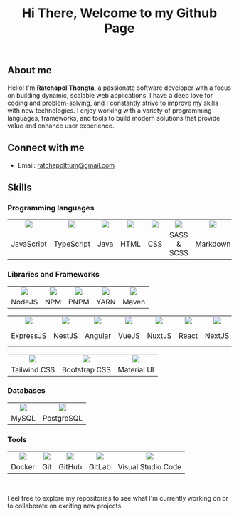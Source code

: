 <h1 align="center">Hi There, Welcome to my Github Page</h1>

<br />

<h2>About me</h2>

<p>Hello! I'm <b>Ratchapol Thongta</b>, a passionate software developer with a focus on building dynamic, scalable web applications. I have a deep love for coding and problem-solving, and I constantly strive to improve my skills with new technologies. I enjoy working with a variety of programming languages, frameworks, and tools to build modern solutions that provide value and enhance user experience.</p>

<h2>Connect with me</h2>

<ul>
  <li>
    Email: <a href="mailto:ratchapolttum@gmail.com">ratchapolttum@gmail.com</a>
  </li>
</ul>

<h2>Skills</h2>

<h3>Programming languages</h3>

<table>
  <tr>
    <td align="center">
      <a href="https://skillicons.dev">
        <img src="https://skillicons.dev/icons?i=javascript&perline=1&theme=light" />
      </a>
    </td>
    <td align="center">
      <a href="https://skillicons.dev">
        <img src="https://skillicons.dev/icons?i=typescript&perline=1&theme=light" />
      </a>
    </td>
    <td align="center">
      <a href="https://skillicons.dev">
        <img src="https://skillicons.dev/icons?i=java&perline=1&theme=light" />
      </a>
    </td>
    <td align="center">
      <a href="https://skillicons.dev">
        <img src="https://skillicons.dev/icons?i=html&perline=1&theme=light" />
      </a>
    </td>
    <td align="center">
      <a href="https://skillicons.dev">
        <img src="https://skillicons.dev/icons?i=css&perline=1&theme=light" />
      </a>
    </td>
    <td align="center">
      <a href="https://skillicons.dev">
        <img src="https://skillicons.dev/icons?i=scss&perline=1&theme=light" />
      </a>
    </td>
    <td align="center">
      <a href="https://skillicons.dev">
        <img src="https://skillicons.dev/icons?i=md&perline=1&theme=light" />
      </a>
    </td>
  </tr>
  <tr>
    <td align="center">
      JavaScript
    </td>
    <td align="center">
      TypeScript
    </td>
    <td align="center">
      Java
    </td>
    <td align="center">
      HTML
    </td>
    <td align="center">
      CSS
    </td>
    <td align="center">
      SASS & SCSS
    </td>
    <td align="center">
      Markdown
    </td>
  </tr>
</table>

<h3>Libraries and Frameworks</h3>

<table>
  <tr>
    <td align="center">
      <a href="https://skillicons.dev">
        <img src="https://skillicons.dev/icons?i=nodejs&perline=1&theme=light" />
      </a>
    </td>
    <td align="center">
      <a href="https://skillicons.dev">
        <img src="https://skillicons.dev/icons?i=npm&perline=1&theme=light" />
      </a>
    </td>
    <td align="center">
      <a href="https://skillicons.dev">
        <img src="https://skillicons.dev/icons?i=pnpm&perline=1&theme=light" />
      </a>
    </td>
    <td align="center">
      <a href="https://skillicons.dev">
        <img src="https://skillicons.dev/icons?i=yarn&perline=1&theme=light" />
      </a>
    </td>
    <td align="center">
      <a href="https://skillicons.dev">
        <img src="https://skillicons.dev/icons?i=maven&perline=1&theme=light" />
      </a>
    </td>
  </tr>
  <tr>
    <td align="center">
      NodeJS
    </td>
    <td align="center">
      NPM
    </td>
    <td align="center">
      PNPM
    </td>
    <td align="center">
      YARN
    </td>
    <td align="center">
      Maven
    </td>
  </tr>
</table>

<table>
  <tr>
    <td align="center">
      <a href="https://skillicons.dev">
        <img src="https://skillicons.dev/icons?i=expressjs&perline=1&theme=light" />
      </a>
    </td>
    <td align="center">
      <a href="https://skillicons.dev">
        <img src="https://skillicons.dev/icons?i=nestjs&perline=1&theme=light" />
      </a>
    </td>
    <td align="center">
      <a href="https://skillicons.dev">
        <img src="https://skillicons.dev/icons?i=angular&perline=1&theme=light" />
      </a>
    </td>
    <td align="center">
      <a href="https://skillicons.dev">
        <img src="https://skillicons.dev/icons?i=vuejs&perline=1&theme=light" />
      </a>
    </td>
    <td align="center">
      <a href="https://skillicons.dev">
        <img src="https://skillicons.dev/icons?i=nuxtjs&perline=1&theme=light" />
      </a>
    </td>
    <td align="center">
      <a href="https://skillicons.dev">
        <img src="https://skillicons.dev/icons?i=react&perline=1&theme=light" />
      </a>
    </td>
    <td align="center">
      <a href="https://skillicons.dev">
        <img src="https://skillicons.dev/icons?i=nextjs&perline=1&theme=light" />
      </a>
    </td>
    <td align="center">
      <a href="https://skillicons.dev">
        <img src="https://skillicons.dev/icons?i=spring&perline=1&theme=light" />
      </a>
    </td>
  </tr>
  <tr>
    <td align="center">
      ExpressJS
    </td>
    <td align="center">
      NestJS
    </td>
    <td align="center">
      Angular
    </td>
    <td align="center">
      VueJS
    </td>
    <td align="center">
      NuxtJS
    </td>
    <td align="center">
      React
    </td>
    <td align="center">
      NextJS
    </td>
    <td align="center">
      Spring Boot
    </td>
  </tr>
</table>

<table>
  <tr>
    <td align="center">
      <a href="https://skillicons.dev">
        <img src="https://skillicons.dev/icons?i=tailwind&perline=1&theme=light" />
      </a>
    </td>
    <td align="center">
      <a href="https://skillicons.dev">
        <img src="https://skillicons.dev/icons?i=bootstrap&perline=1&theme=light" />
      </a>
    </td>
    <td align="center">
      <a href="https://skillicons.dev">
        <img src="https://skillicons.dev/icons?i=materialui&perline=1&theme=light" />
      </a>
    </td>
  </tr>
  <tr>
    <td align="center">
      Tailwind CSS
    </td>
    <td align="center">
      Bootstrap CSS
    </td>
    <td align="center">
      Material UI
    </td>
  </tr>
</table>

<h3>Databases</h3>

<table>
  <tr>
    <td align="center">
      <a href="https://skillicons.dev">
        <img src="https://skillicons.dev/icons?i=mysql&perline=1&theme=light" />
      </a>
    </td>
    <td align="center">
      <a href="https://skillicons.dev">
        <img src="https://skillicons.dev/icons?i=postgres&perline=1&theme=light" />
      </a>
    </td>
  </tr>
  <tr>
    <td align="center">
      MySQL
    </td>
    <td align="center">
      PostgreSQL
    </td>
  </tr>
</table>

<h3>Tools</h3>

<table>
  <tr>
    <td align="center">
      <a href="https://skillicons.dev">
        <img src="https://skillicons.dev/icons?i=docker&perline=1&theme=light" />
      </a>
    </td>
    <td align="center">
      <a href="https://skillicons.dev">
        <img src="https://skillicons.dev/icons?i=git&perline=1&theme=light" />
      </a>
    </td>
    <td align="center">
      <a href="https://skillicons.dev">
        <img src="https://skillicons.dev/icons?i=github&perline=1&theme=light" />
      </a>
    </td>
    <td align="center">
      <a href="https://skillicons.dev">
        <img src="https://skillicons.dev/icons?i=gitlab&perline=1&theme=light" />
      </a>
    </td>
    <td align="center">
      <a href="https://skillicons.dev">
        <img src="https://skillicons.dev/icons?i=vscode&perline=1&theme=light" />
      </a>
    </td>
  </tr>
  <tr>
    <td align="center">
      Docker
    </td>
    <td align="center">
      Git
    </td>
    <td align="center">
      GitHub
    </td>
    <td align="center">
      GitLab
    </td>
    <td align="center">
      Visual Studio Code
    </td>
  </tr>
</table>

<br />

<p>Feel free to explore my repositories to see what I'm currently working on or to collaborate on exciting new projects.</p>

